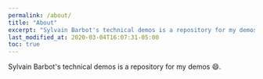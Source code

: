 ```yaml
---
permalink: /about/
title: "About"
excerpt: "Sylvain Barbot's technical demos is a repository for my demos."
last_modified_at: 2020-03-04T16:07:31-05:00
toc: true
---
```


Sylvain Barbot's technical demos is a repository for my demos :smile:.